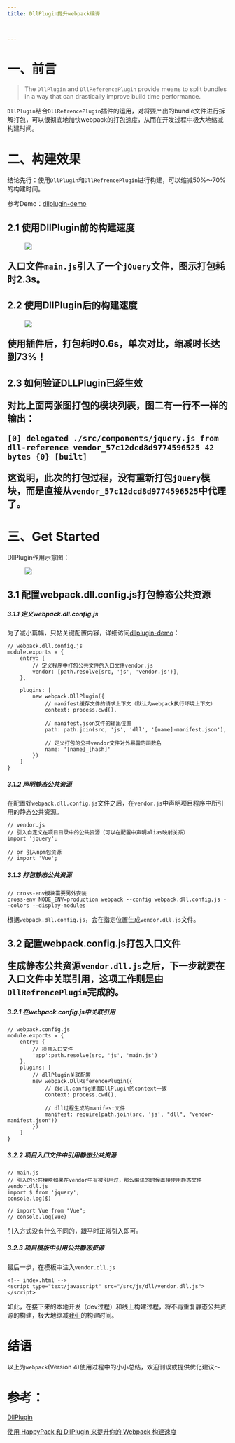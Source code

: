 ```yaml
---
title: DllPlugin提升webpack编译



---
```

<h1 class="heading" data-id="heading-0">
  一、前言
</h1>

> The `DllPlugin` and `DllReferencePlugin` provide means to split bundles in a way that can drastically improve build time performance.

`DllPlugin`结合`DllRefrencePlugin`插件的运用，对将要产出的bundle文件进行拆解打包，可以很彻底地加快webpack的打包速度，从而在开发过程中极大地缩减构建时间。

<h1 class="heading" data-id="heading-1">
  二、构建效果
</h1>

结论先行：使用`DllPlugin`和`DllRefrencePlugin`进行构建，可以缩减50%～70%的构建时间。

参考Demo：<a href="https://link.juejin.im?target=https%3A%2F%2Fgithub.com%2Fqiudongwei%2Fblog%2Ftree%2Fmaster%2Fdllplugin-demo" target="_blank" rel="nofollow noopener noreferrer">dllplugin-demo</a>

<h2 class="heading" data-id="heading-2">
  2.1 使用DllPlugin前的构建速度

<figure>

<img class="lazyload inited loaded" src="https://user-gold-cdn.xitu.io/2018/7/8/1647a0f717afb1d1?imageView2/0/w/1280/h/960/format/webp/ignore-error/1" data-src="https://user-gold-cdn.xitu.io/2018/7/8/1647a0f717afb1d1?imageView2/0/w/1280/h/960/format/webp/ignore-error/1" data-width="1202" data-height="530" /> <figcaption></figcaption></figure>

入口文件`main.js`引入了一个`jQuery`文件，图示打包耗时2.3s。

<h2 class="heading" data-id="heading-3">
  2.2 使用DllPlugin后的构建速度

<figure>

<img class="lazyload inited loaded" src="https://user-gold-cdn.xitu.io/2018/7/8/1647a11b6678823a?imageView2/0/w/1280/h/960/format/webp/ignore-error/1" data-src="https://user-gold-cdn.xitu.io/2018/7/8/1647a11b6678823a?imageView2/0/w/1280/h/960/format/webp/ignore-error/1" data-width="1280" data-height="414" /> <figcaption></figcaption></figure>

使用插件后，打包耗时0.6s，单次对比，缩减时长达到73%！

<h2 class="heading" data-id="heading-4">
  2.3 如何验证DLLPlugin已经生效



对比上面两张图打包的模块列表，图二有一行不一样的输出：

```
[0] delegated ./src/components/jquery.js from dll-reference vendor_57c12dcd8d9774596525 42 bytes {0} [built]
```

这说明，此次的打包过程，没有重新打包`jQuery`模块，而是直接从`vendor_57c12dcd8d9774596525`中代理了。

<h1 class="heading" data-id="heading-5">
  三、Get Started
</h1>

DllPlugin作用示意图：<figure>

<img class="lazyload inited loaded" src="https://user-gold-cdn.xitu.io/2018/7/8/1647a4d653c38364?imageView2/0/w/1280/h/960/format/webp/ignore-error/1" data-src="https://user-gold-cdn.xitu.io/2018/7/8/1647a4d653c38364?imageView2/0/w/1280/h/960/format/webp/ignore-error/1" data-width="1280" data-height="660" /> <figcaption></figcaption></figure>

<h2 class="heading" data-id="heading-6">
  3.1 配置webpack.dll.config.js打包静态公共资源



<h5 class="heading" data-id="heading-7">
  3.1.1 定义webpack.dll.config.js
</h5>

为了减小篇幅，只帖关键配置内容，详细访问<a href="https://link.juejin.im?target=https%3A%2F%2Fgithub.com%2Fqiudongwei%2Fblog%2Ftree%2Fmaster%2Fdllplugin-demo" target="_blank" rel="nofollow noopener noreferrer">dllplugin-demo</a>：

```
// webpack.dll.config.js
module.exports = {
    entry: {
        // 定义程序中打包公共文件的入口文件vendor.js
        vendor: [path.resolve(src, 'js', 'vendor.js')],
    },

    plugins: [
        new webpack.DllPlugin({
            // manifest缓存文件的请求上下文（默认为webpack执行环境上下文）
            context: process.cwd(),

            // manifest.json文件的输出位置
            path: path.join(src, 'js', 'dll', '[name]-manifest.json'),

            // 定义打包的公共vendor文件对外暴露的函数名
            name: '[name]_[hash]'
        })
    ]
}
```

<h5 class="heading" data-id="heading-8">
  3.1.2 声明静态公共资源
</h5>

在配置好`webpack.dll.config.js`文件之后，在`vendor.js`中声明项目程序中所引用的静态公共资源。

```
// vendor.js
// 引入自定义在项目目录中的公共资源（可以在配置中声明alias映射关系）
import 'jquery';

// or 引入npm包资源
// import 'Vue';
```

<h5 class="heading" data-id="heading-9">
  3.1.3 打包静态公共资源
</h5>

```
// cross-env模块需要另外安装
cross-env NODE_ENV=production webpack --config webpack.dll.config.js --colors --display-modules
```

根据`webpack.dll.config.js`，会在指定位置生成`vendor.dll.js`文件。

<h2 class="heading" data-id="heading-10">
  3.2 配置webpack.config.js打包入口文件



生成静态公共资源`vendor.dll.js`之后，下一步就要在入口文件中关联引用，这项工作则是由`DllRefrencePlugin`完成的。

<h5 class="heading" data-id="heading-11">
  3.2.1 在webpack.config.js中关联引用
</h5>

```
// webpack.config.js
module.exports = {
    entry: {
        // 项目入口文件
        'app':path.resolve(src, 'js', 'main.js')
    },
    plugins: [
        // dllPlugin关联配置
        new webpack.DllReferencePlugin({
            // 跟dll.config里面DllPlugin的context一致
            context: process.cwd(),

            // dll过程生成的manifest文件
            manifest: require(path.join(src, 'js', "dll", "vendor-manifest.json"))
        })
    ]
}
```

<h5 class="heading" data-id="heading-12">
  3.2.2 项目入口文件中引用静态公共资源
</h5>

```
// main.js
// 引入的公共模块如果在vendor中有被引用过，那么编译的时候直接使用静态文件vendor.dll.js
import $ from 'jquery';
console.log($)

// import Vue from "Vue";
// console.log(Vue)
```

引入方式没有什么不同的，跟平时正常引入即可。

<h5 class="heading" data-id="heading-13">
  3.2.3 项目模板中引用公共静态资源
</h5>

最后一步，在模板中注入`vendor.dll.js`

```
<!-- index.html -->
<script type="text/javascript" src="/src/js/dll/vendor.dll.js"></script>
```

如此，在接下来的本地开发（dev过程）和线上构建过程，将不再重复静态公共资源的构建，极大地缩减[我们](https://www.w3cdoc.com)的构建时间。

<h1 class="heading" data-id="heading-14">
  结语
</h1>

以上为`webpack`(Version 4)使用过程中的小小总结，欢迎刊误或提供优化建议～

# 参考：

<a href="https://link.juejin.im?target=https%3A%2F%2Fwebpack.js.org%2Fplugins%2Fdll-plugin%2F%23src%2Fcomponents%2FSidebar%2FSidebar.jsx" target="_blank" rel="nofollow noopener noreferrer">DllPlugin</a>

<a href="https://link.juejin.im?target=https%3A%2F%2Fsegmentfault.com%2Fa%2F1190000010045690" target="_blank" rel="nofollow noopener noreferrer">使用 HappyPack 和 DllPlugin 来提升你的 Webpack 构建速度</a>

